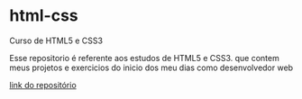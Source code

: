 # html-css
Curso de HTML5 e CSS3 

Esse repositorio é referente aos estudos de HTML5 e CSS3. que contem meus projetos e exercicios do inicio dos meu dias como desenvolvedor web

<a href="https://github.com/Tiago-Fernandes-Avila/html-e-css/tree/main/Projetos%20e%20Exercicios">link do repositório</a>